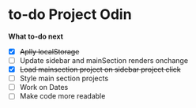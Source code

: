# to-do Project Odin

**What to-do next**

- [x] ~~Aplly localStorage~~
- [ ] Update sidebar and mainSection renders onchange
- [x] ~~Load mainsection project on sidebar project click~~
- [ ] Style main section projects
- [ ] Work on Dates
- [ ] Make code more readable
